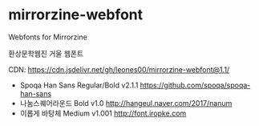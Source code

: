 # mirrorzine-webfont
Webfonts for Mirrorzine

환상문학웹진 거울 웹폰트

CDN: https://cdn.jsdelivr.net/gh/leones00/mirrorzine-webfont@1.1/

- Spoqa Han Sans Regular/Bold v2.1.1 https://github.com/spoqa/spoqa-han-sans
- 나눔스퀘어라운드 Bold v1.0 http://hangeul.naver.com/2017/nanum
- 이롭게 바탕체 Medium v1.001 http://font.iropke.com

